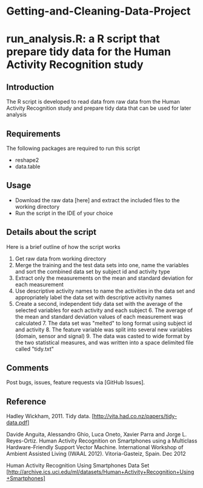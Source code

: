 Getting-and-Cleaning-Data-Project
=================================
# run\_analysis.R: a R script that prepare tidy data for the Human Activity Recognition study

## Introduction
The R script is developed to read data from raw data from the Human Activity Recognition study and prepare tidy data that can be used for later analysis

## Requirements
The following packages are required to run this script
- reshape2
- data.table

## Usage
- Download the raw data [here] and extract the included files to the working directory
- Run the script in the IDE of your choice

## Details about the script
Here is a brief outline of how the script works

1. Get raw data from working directory
2. Merge the training and the test data sets into one, name the variables and sort the combined data set by subject id and activity type
3. Extract only the measurements on the mean and standard deviation for each measurement
4. Use descriptive activity names to name the activities in the data set and appropriately label the data set with descriptive activity names
5. Create a second, independent tidy data set with the average of the selected variables for each activity and each subject
	6. The average of the mean and standard deviation values of each measurement was calculated
	7. The data set was "melted" to long format using subject id and activity
	8. The feature variable was split into several new variables (domain, sensor and signal)
	9. The data was casted to wide format by the two statistical measures, and was written into a space delimited file called "tidy.txt"

## Comments
Post bugs, issues, feature requests via [GitHub Issues].

## Reference
Hadley Wickham, 2011. Tidy data. [http://vita.had.co.nz/papers/tidy-data.pdf]‎

Davide Anguita, Alessandro Ghio, Luca Oneto, Xavier Parra and Jorge L. Reyes-Ortiz. Human Activity Recognition on Smartphones using a Multiclass Hardware-Friendly Support Vector Machine. International Workshop of Ambient Assisted Living (IWAAL 2012). Vitoria-Gasteiz, Spain. Dec 2012

Human Activity Recognition Using Smartphones Data Set [http://archive.ics.uci.edu/ml/datasets/Human+Activity+Recognition+Using+Smartphones]
